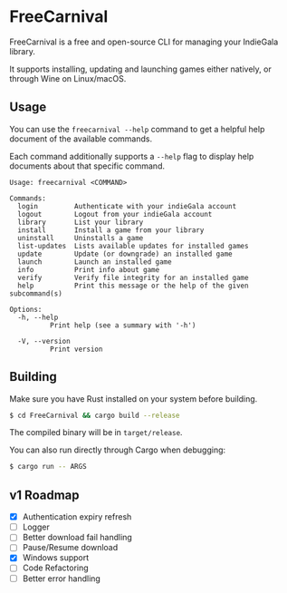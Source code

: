# FreeCarnival

FreeCarnival is a free and open-source CLI for managing your IndieGala library.

It supports installing, updating and launching games either natively, or through Wine on Linux/macOS.

## Usage

You can use the `freecarnival --help` command to get a helpful help document of the available commands.

Each command additionally supports a `--help` flag to display help documents about that specific command.

```
Usage: freecarnival <COMMAND>

Commands:
  login         Authenticate with your indieGala account
  logout        Logout from your indieGala account
  library       List your library
  install       Install a game from your library
  uninstall     Uninstalls a game
  list-updates  Lists available updates for installed games
  update        Update (or downgrade) an installed game
  launch        Launch an installed game
  info          Print info about game
  verify        Verify file integrity for an installed game
  help          Print this message or the help of the given subcommand(s)

Options:
  -h, --help
          Print help (see a summary with '-h')

  -V, --version
          Print version
```

## Building

Make sure you have Rust installed on your system before building.

```bash
$ cd FreeCarnival && cargo build --release
```

The compiled binary will be in `target/release`.

You can also run directly through Cargo when debugging:

```bash
$ cargo run -- ARGS
```

## v1 Roadmap

- [x] Authentication expiry refresh
- [ ] Logger
- [ ] Better download fail handling
- [ ] Pause/Resume download
- [x] Windows support
- [ ] Code Refactoring
- [ ] Better error handling
